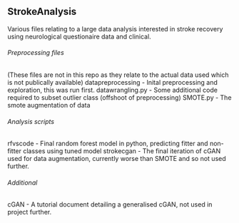 ## StrokeAnalysis
Various files relating to a large data analysis interested in stroke recovery using neurological questionaire data and clinical. 

###### Preprocessing files 
(These files are not in this repo as they relate to the actual data used which is not publically available)
datapreprocessing - Inital preprocessing and exploration, this was run first. 
datawrangling.py - Some additional code required to subset outlier class (offshoot of preprocessing)
SMOTE.py - The smote augmentation of data

###### Analysis scripts
rfvscode - Final random forest model in python, predicting fitter and non-fitter classes using tuned model
strokecgan - The final iteration of cGAN used for data augmentation, currently worse than SMOTE and so not used further.

###### Additional
cGAN - A tutorial document detailing a generalised cGAN, not used in project further.
